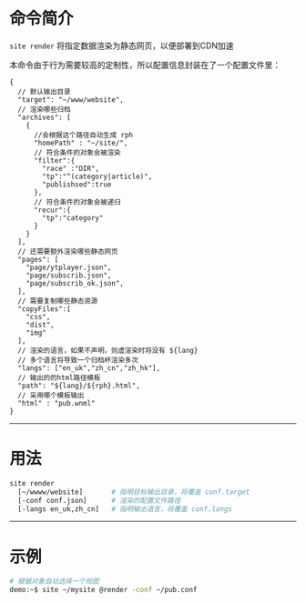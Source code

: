 # 命令简介 

`site render` 将指定数据渲染为静态网页，以便部署到CDN加速

本命令由于行为需要较高的定制性，所以配置信息封装在了一个配置文件里：

```json5
{
  // 默认输出目录
  "target": "~/www/website",
  // 渲染哪些归档
  "archives": [
    {
      //会根据这个路径自动生成 rph
      "homePath" : "~/site/",
      // 符合条件的对象会被渲染
      "filter":{
        "race" :"DIR",
        "tp":"^(category|article)",
        "publishsed":true
      },
      // 符合条件的对象会被递归
      "recur":{
        "tp":"category"
      }
    }
  ],
  // 还需要额外渲染哪些静态网页
  "pages": [
    "page/ytplayer.json",
    "page/subscrib.json",
    "page/subscrib_ok.json",
  ],
  // 需要复制哪些静态资源
  "copyFiles":[
    "css",
    "dist",
    "img"
  ],
  // 渲染的语言，如果不声明，则虚渲染时将没有 ${lang}
  // 多个语言将导致一个归档杯渲染多次
  "langs": ["en_uk","zh_cn","zh_hk"],
  // 输出的的html路径模板
  "path": "${lang}/${rph}.html",
  // 采用哪个模板输出
  "html" : "pub.wnml"
}
```

-------------------------------------------------------------
# 用法
 
```bash
site render
  [~/wwww/website]       # 指明目标输出目录，将覆盖 conf.target
  [-conf conf.json]      # 渲染的配置文件路径
  [-langs en_uk,zh_cn]   # 指明输出语言，将覆盖 conf.langs
```

-------------------------------------------------------------
# 示例

```bash
# 根据对象自动选择一个视图
demo:~$ site ~/mysite @render -conf ~/pub.conf
```